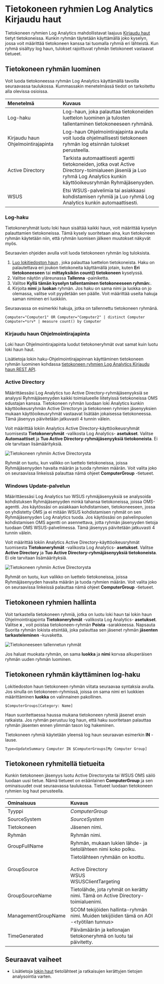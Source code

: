 <properties
    pageTitle="Tietokoneen ryhmien Log Analytics Kirjaudu haut | Microsoft Azure"
    description="Tietokoneen ryhmien Log Analytics mahdollistavat tietokoneiden tietyt laajuus log hakuja.  Tässä artikkelissa kuvataan avulla voit luoda tietokoneen ryhmiä ja käyttämisestä log haun muilla tavoilla."
    services="log-analytics"
    documentationCenter=""
    authors="bwren"
    manager="jwhit"
    editor=""/>

<tags
    ms.service="log-analytics"
    ms.workload="na"
    ms.tgt_pltfrm="na"
    ms.devlang="na"
    ms.topic="article"
    ms.date="09/06/2016"
    ms.author="bwren"/>

# <a name="computer-groups-in-log-analytics-log-searches"></a>Tietokoneen ryhmien Log Analytics Kirjaudu haut
Tietokoneen ryhmien Log Analytics mahdollistavat laajuus [Kirjaudu haut](log-analytics-log-searches.md) tietyt tietokoneissa.  Kunkin ryhmän täytetään käyttämällä joko kyselyn, jossa voit määrittää tietokoneen kanssa tai tuomalla ryhmiä eri lähteistä.  Kun ryhmä sisältyy log haun, tulokset rajoittuvat ryhmän tietokoneet vastaavat tietueet.

## <a name="creating-a-computer-group"></a>Tietokoneen ryhmän luominen
Voit luoda tietokoneessa ryhmän Log Analytics käyttämällä tavoilla seuraavassa taulukossa.  Kummassakin menetelmässä tiedot on tarkoitettu alla olevissa osioissa. 

| Menetelmä | Kuvaus |
|:---|:---|
| Log-haku       | Log-haun, joka palauttaa tietokoneiden luettelon luominen ja tulosten tallentaminen tietokoneeseen ryhmänä. |
| Kirjaudu haun Ohjelmointirajapinta   | Log-haun Ohjelmointirajapinta avulla voit luoda ohjelmallisesti tietokoneen ryhmän log etsinnän tulokset perusteella. |
| Active Directory | Tarkista automaattisesti agentti tietokoneiden, jotka ovat Active Directory-toimialueen jäseniä ja Luo ryhmä Log Analytics kunkin käyttöoikeusryhmän Ryhmäjäsenyyden.
| WSUS              | Etsi WSUS-palvelimia tai asiakkaasi kohdistamisen ryhmiä ja Luo ryhmä Log Analytics kunkin automaattisesti. |


### <a name="log-search"></a>Log-haku

Tietokoneryhmät luotu loki haun sisältää kaikki haun, voit määrittää kyselyn palauttamien tietokoneissa.  Tämä kysely suoritetaan aina, kun tietokoneen ryhmän käytetään niin, että ryhmän luomisen jälkeen muutokset näkyvät myös.

Seuraavien ohjeiden avulla voit luoda tietokoneen ryhmän log tuloksista.

1. [Luo lokitiedoston haun](log-analytics-log-searches.md) , joka palauttaa luettelon tietokoneista.  Haku on palautettava eri joukon tietokoneita käyttämällä jotain, kuten **Eri tietokoneeseen** tai **mittayksikön count() tietokoneen** kyselyssä.  
2. Valitse näytön yläreunassa **Tallenna** -painiketta.
3. Valitse **Kyllä** **tämän kyselyn tallentaminen tietokoneeseen ryhmän:**.
4. Kirjoita **nimi** ja **luokan** ryhmän.  Jos haku on sama nimi ja luokka on jo olemassa, valitse voit pyydetään sen päälle.  Voit määrittää useita hakuja saman niminen eri luokkiin. 

Seuraavassa on esimerkki hakuja, jotka on tallennettu tietokoneen ryhmänä.

    Computer="Computer1" OR Computer="Computer2" | distinct Computer 
    Computer=*srv* | measure count() by Computer

### <a name="log-search-api"></a>Kirjaudu haun Ohjelmointirajapinta

Loki haun Ohjelmointirajapinta luodut tietokoneryhmät ovat samat kuin luotu loki haun haut.

Lisätietoja lokin haku-Ohjelmointirajapinnan käyttäminen tietokoneen ryhmän luominen kohdassa [tietokoneen ryhmien Log Analytics Kirjaudu haun REST API](log-analytics-log-search-api.md#computer-groups).

### <a name="active-directory"></a>Active Directory

Määrittäessäsi Log Analytics tuo Active Directory-ryhmäjäsenyyksiä se analyysi Ryhmäjäsenyyden kaikki toimialueelle liitetyissä tietokoneissa OMS edustajan kanssa.  Tietokoneen ryhmän luodaan loki Analytics kunkin käyttöoikeusryhmän Active Directoryn ja tietokoneen ryhmien jäsenyyksien mukaan käyttöoikeusryhmät vastaavat lisätään jokaisessa tietokoneessa.  Tämä jäsenyys päivitetään jatkuvasti 4 tunnin välein.  

Voit määrittää lokiin Analytics Active Directory-käyttöoikeusryhmät tuomisesta **Tietokoneryhmät** -valikosta Log Analytics- **asetukset**.  Valitse **Automaattiset** ja **Tuo Active Directory-ryhmäjäsenyyksiä tietokoneista**.  Ei ole tarvitaan lisämäärityksiä.

![Tietokoneen ryhmiin Active Directorysta](media/log-analytics-computer-groups/configure-activedirectory.png)

Ryhmät on tuotu, kun valikko on luettelo tietokoneissa, joissa Ryhmäjäsenyyden havaita määrän ja tuoda ryhmien määrän.  Voit valita joko on seuraavissa linkeissä palauttaa nämä ohjeet **ComputerGroup** -tietueet.

### <a name="windows-server-update-service"></a>Windows Update-palvelun

Määrittäessäsi Log Analytics tuo WSUS ryhmäjäsenyyksiä se analysoida kohdistuksen Ryhmäjäsenyyden minkä tahansa tietokoneissa, joissa OMS-agentti.  Jos käytössäsi on asiakkaan kohdistamisen, tietokoneeseen, jossa on yhdistetty OMS ja ei mitään WSUS kohdistamisen ryhmät on sen Ryhmäjäsenyyden Log Analytics tuoda. Jos käytössäsi on palvelinpuolen kohdistamisen OMS agentti on asennettava, jotta ryhmän jäsenyyden tietoja tuodaan OMS WSUS-palvelimessa.  Tämä jäsenyys päivitetään jatkuvasti 4 tunnin välein. 

Voit määrittää lokiin Analytics Active Directory-käyttöoikeusryhmät tuomisesta **Tietokoneryhmät** -valikosta Log Analytics- **asetukset**.  Valitse **Active Directory** ja **Tuo Active Directory-ryhmäjäsenyyksiä tietokoneista**.  Ei ole tarvitaan lisämäärityksiä.

![Tietokoneen ryhmiin Active Directorysta](media/log-analytics-computer-groups/configure-wsus.png)

Ryhmät on tuotu, kun valikko on luettelo tietokoneissa, joissa Ryhmäjäsenyyden havaita määrän ja tuoda ryhmien määrän.  Voit valita joko on seuraavissa linkeissä palauttaa nämä ohjeet **ComputerGroup** -tietueet.

## <a name="managing-computer-groups"></a>Tietokoneen ryhmien hallinta

Voit tarkastella tietokoneen ryhmiä, jotka on luotu loki haun tai lokin haun Ohjelmointirajapinta **Tietokoneryhmät** -valikosta Log Analytics- **asetukset**.  Valitse **x** , voit poistaa tietokoneen-ryhmän **Poista** -sarakkeessa.  Napsauta Suorita ryhmän lokista etsintää, joka palauttaa sen jäsenet ryhmän **jäsenten tarkasteleminen** -kuvaketta. 

![Tietokoneeseen tallennetun ryhmät](media/log-analytics-computer-groups/configure-saved.png)

Jos haluat muokata ryhmän, on sama **luokka** ja **nimi** korvaa alkuperäisen ryhmän uuden ryhmän luominen.

## <a name="using-a-computer-group-in-a-log-search"></a>Tietokoneen ryhmän käyttäminen log-haku
Lokitiedoston haun tietokoneen ryhmän viitata seuraavaa syntaksia avulla.  Jos sinulla on tietokoneen-ryhmissä, joissa on sama nimi eri luokkien määrittäminen **luokka** on valinnainen pakollinen. 

    $ComputerGroups[Category: Name]

Haun suoritettaessa haussa mukana tietokoneen ryhmiä jäsenet ensin ratkaista.  Jos ryhmän perustuu log haun, että haku suoritetaan palauttaa ryhmän jäsenten ennen ylimmän tason log hakeminen.

Tietokoneen ryhmiä käytetään yleensä log haun seuraavan esimerkin **IN** -lause.

    Type=UpdateSummary Computer IN $ComputerGroups[My Computer Group]

## <a name="computer-group-records"></a>Tietokoneen ryhmitellä tietueita

Kunkin tietokoneen jäsenyys luotu Active Directorysta tai WSUS OMS säilö luodaan uusi tietue.  Nämä tietueet on eräänlainen **ComputerGroup** ja sen ominaisuudet ovat seuraavassa taulukossa.  Tietueet luodaan tietokoneen ryhmien log haut perusteella.

| Ominaisuus | Kuvaus |
|:--|:--|
| Tyyppi                | *ComputerGroup* |
| SourceSystem        | *SourceSystem*  |
| Tietokoneen            | Jäsenen nimi. |
| Ryhmän               | Ryhmän nimi. |
| GroupFullName       | Ryhmän, mukaan lukien lähde- ja tietolähteen nimi koko polku.
| GroupSource         | Tietolähteen ryhmään on koottu. <br><br>Active Directory<br>WSUS<br>WSUSClientTargeting |
| GroupSourceName     | Tietolähde, jota ryhmät on kerätty nimi.  Tämä on Active Directory-toimialuenimi. |
| ManagementGroupName | SCOM tekijöiden hallinta-ryhmän nimi.  Muiden tekijöiden tämä on AOI -\<työtilan tunnus\> |
| TimeGenerated       | Päivämäärän ja kellonajan tietokoneryhmä on luotu tai päivitetty. |



## <a name="next-steps"></a>Seuraavat vaiheet

- Lisätietoja [lokin haut](log-analytics-log-searches.md) tietolähteet ja ratkaisujen kerättyjen tietojen analysointia varten.  